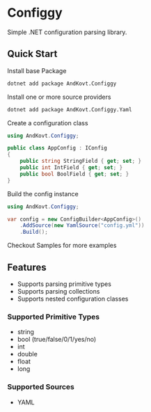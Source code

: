 # Configgy

Simple .NET configuration parsing library.

## Quick Start
Install base Package
```bash
dotnet add package AndKovt.Configgy
```

Install one or more source providers
```bash
dotnet add package AndKovt.Configgy.Yaml
```

Create a configuration class
```c#
using AndKovt.Configgy;

public class AppConfig : IConfig
{    
    public string StringField { get; set; }
    public int IntField { get; set; }
    public bool BoolField { get; set; }
}
```

Build the config instance
```c#
using AndKovt.Configgy;

var config = new ConfigBuilder<AppConfig>()
    .AddSource(new YamlSource("config.yml"))
    .Build();
```

Checkout Samples for more examples

## Features
- Supports parsing primitive types
- Supports parsing collections
- Supports nested configuration classes

### Supported Primitive Types
- string
- bool (true/false/0/1/yes/no)
- int
- double
- float
- long

### Supported Sources
- YAML